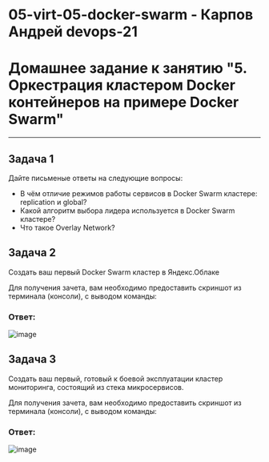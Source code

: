 # 05-virt-05-docker-swarm - Карпов Андрей devops-21

# Домашнее задание к занятию "5. Оркестрация кластером Docker контейнеров на примере Docker Swarm"

---

## Задача 1

Дайте письменые ответы на следующие вопросы:

- В чём отличие режимов работы сервисов в Docker Swarm кластере: replication и global?
- Какой алгоритм выбора лидера используется в Docker Swarm кластере?
- Что такое Overlay Network?

## Задача 2

Создать ваш первый Docker Swarm кластер в Яндекс.Облаке

Для получения зачета, вам необходимо предоставить скриншот из терминала (консоли), с выводом команды:
### Ответ:
![image](https://user-images.githubusercontent.com/108946489/201979300-fa8c9071-7f8a-4b19-9433-d2aefa21c366.png)

## Задача 3

Создать ваш первый, готовый к боевой эксплуатации кластер мониторинга, состоящий из стека микросервисов.

Для получения зачета, вам необходимо предоставить скриншот из терминала (консоли), с выводом команды:

### Ответ:
![image](https://user-images.githubusercontent.com/108946489/201982365-83702ff7-944a-4b6f-9f00-fb96644415fd.png)

